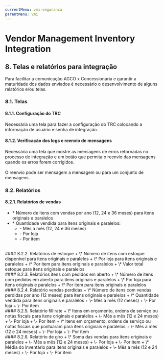 ```yaml
---
currentMenu: vmi-seguranca
parentMenu: vmi
---
```


# Vendor Management Inventory Integration

## 8. Telas e relatórios para integração
Para facilitar a comunicação AGCO x Concessionária e garantir a maturidade dos dados enviados é necessário o desenvolvimento de alguns relatórios e/ou telas.

### 8.1. Telas
#### 8.1.1. Configuração do TRC
Necessária uma tela para fazer a configuração do TRC colocando a informação de usuário e senha de integração.

#### 8.1.2. Verificação dos logs e reenvio de mensagens
Necessária uma tela que mostre as mensagens de erros retornadas no processo de integração e um botão que permita o reenvio das mensagens quando os erros forem corrigidos.<br/>
<br/>
O reenvio pode ser mensagem a mensagem ou para um conjunto de mensagens.

### 8.2. Relatórios
#### 8.2.1. Relatórios de vendas

  + \* Número de itens com vendas por ano (12, 24 e 36 meses) para itens originais e paralelos
  + \* Quantidade vendida para itens originais e paralelos:
    + \- Mês a mês (12, 24 e 36 meses)
    + \- Por loja
    + \- Por item

<br/>
#### 8.2.2. Relatórios de estoque
  + \* Número de itens com estoque disponível para itens originais e paralelos
  + \* Por loja para itens originais e paralelos
  + \* Por item para itens originais e paralelos
  + \* Valor total estoque para itens originais e paralelos

<br/>
#### 8.2.3. Relatórios itens com pedidos em aberto
  + \* Número de itens com pedidos em aberto para itens originais e paralelos
  + \* Por loja para itens originais e paralelos
  + \* Por item para itens originais e paralelos

<br/>
#### 8.2.4. Relatório vendas perdidas
  + \* Número de itens com vendas perdidas por ano (12 meses) para itens originais e paralelos
  + \* Quantidade vendida para itens originais e paralelos
    + \- Mês a mês (12 meses)
    + \- Por loja
    + \- Por item
	
<br/>
#### 8.2.5. Relatório fill rate
  + \* Itens em orçamento, ordens de serviço ou notas fiscais para itens originais e paralelos
    + \- Mês a mês (12 e 24 meses)
    + \- Por loja
    + \- Por item
  + \* Itens em orçamento, ordens de serviço ou notas fiscais que pontuaram para itens originais e paralelos
    + \- Mês a mês (12 e 24 meses)
    + \- Por loja
    + \- Por item

<br/>
#### 8.2.6. Relatório de giro
  + \* Soma das vendas para itens originais e paralelos
    + \- Mês a mês (12 e 24 meses)
    + \- Por loja
    + \- Por item
  + \* Média do inventário para itens originais e paralelos
    + \- Mês a mês (12 e 24 meses)
    + \- Por loja
    + \- Por item